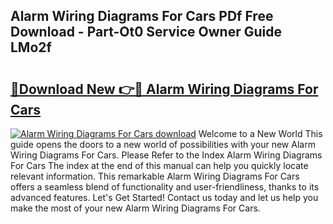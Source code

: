 ## Alarm Wiring Diagrams For Cars PDf Free Download - Part-Ot0 Service Owner Guide LMo2f

# <h2><a href="http://dfq89vu.blite.top/?on=Alarm+Wiring+Diagrams+For+Cars">🔗Download New 👉🔴 Alarm Wiring Diagrams For Cars</a></h2>

[![Alarm Wiring Diagrams For Cars download](https://i.imgur.com/lujVjoI.png)](http://dfq89vu.blite.top/?on=Alarm+Wiring+Diagrams+For+Cars)
Welcome to a New World This guide opens the doors to a new world of possibilities with your new Alarm Wiring Diagrams For Cars. Please Refer to the Index Alarm Wiring Diagrams For Cars The index at the end of this manual can help you quickly locate relevant information. This remarkable Alarm Wiring Diagrams For Cars offers a seamless blend of functionality and user-friendliness, thanks to its advanced features. Let's Get Started! Contact us today and let us help you make the most of your new Alarm Wiring Diagrams For Cars.
